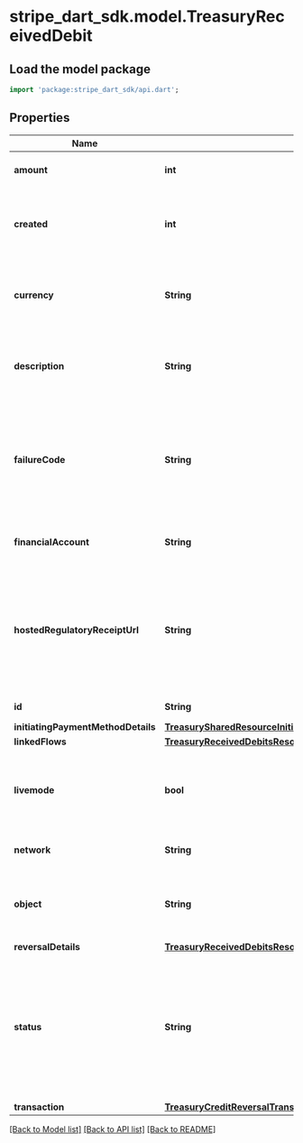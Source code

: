 # stripe_dart_sdk.model.TreasuryReceivedDebit

## Load the model package
```dart
import 'package:stripe_dart_sdk/api.dart';
```

## Properties
Name | Type | Description | Notes
------------ | ------------- | ------------- | -------------
**amount** | **int** | Amount (in cents) transferred. | 
**created** | **int** | Time at which the object was created. Measured in seconds since the Unix epoch. | 
**currency** | **String** | Three-letter [ISO currency code](https://www.iso.org/iso-4217-currency-codes.html), in lowercase. Must be a [supported currency](https://stripe.com/docs/currencies). | 
**description** | **String** | An arbitrary string attached to the object. Often useful for displaying to users. | 
**failureCode** | **String** | Reason for the failure. A ReceivedDebit might fail because the FinancialAccount doesn't have sufficient funds, is closed, or is frozen. | [optional] 
**financialAccount** | **String** | The FinancialAccount that funds were pulled from. | [optional] 
**hostedRegulatoryReceiptUrl** | **String** | A [hosted transaction receipt](https://stripe.com/docs/treasury/moving-money/regulatory-receipts) URL that is provided when money movement is considered regulated under Stripe's money transmission licenses. | [optional] 
**id** | **String** | Unique identifier for the object. | 
**initiatingPaymentMethodDetails** | [**TreasurySharedResourceInitiatingPaymentMethodDetailsInitiatingPaymentMethodDetails**](TreasurySharedResourceInitiatingPaymentMethodDetailsInitiatingPaymentMethodDetails.md) |  | [optional] 
**linkedFlows** | [**TreasuryReceivedDebitsResourceLinkedFlows**](TreasuryReceivedDebitsResourceLinkedFlows.md) |  | 
**livemode** | **bool** | Has the value `true` if the object exists in live mode or the value `false` if the object exists in test mode. | 
**network** | **String** | The network used for the ReceivedDebit. | 
**object** | **String** | String representing the object's type. Objects of the same type share the same value. | 
**reversalDetails** | [**TreasuryReceivedDebitsResourceReversalDetails**](TreasuryReceivedDebitsResourceReversalDetails.md) |  | [optional] 
**status** | **String** | Status of the ReceivedDebit. ReceivedDebits are created with a status of either `succeeded` (approved) or `failed` (declined). The failure reason can be found under the `failure_code`. | 
**transaction** | [**TreasuryCreditReversalTransaction**](TreasuryCreditReversalTransaction.md) |  | [optional] 

[[Back to Model list]](../README.md#documentation-for-models) [[Back to API list]](../README.md#documentation-for-api-endpoints) [[Back to README]](../README.md)


